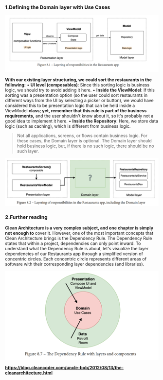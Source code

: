 ### **1.**Defining the Domain layer with Use Cases****

![image.png](./assets/1670849298477-image.png)

**With our existing layer structuring, we could sort the restaurants in the following:**
• **UI level (composables)**: Since this sorting logic is business logic, we should try to
avoid adding it here.
• **Inside the ViewModel**: If this sorting was a presentation option (so the user could
sort restaurants in different ways from the UI by selecting a picker or button),
we would have considered this to be presentation logic that can be held inside a
ViewModel **class; yet, remember that this rule is part of the business requirements,**
and the user shouldn't know about it, so it's probably not a good idea to implement
it here.
• **Inside the Repository**: Here, we store data logic (such as caching), which is
different from business logic.

> Not all applications, screens, or flows contain business logic. For these cases,
> the Domain layer is optional. The Domain layer should hold business logic,
> but, if there is no such logic, there should be no such layer.

![image.png](./assets/1670849558443-image.png)

### 2.Further reading

**Clean Architecture is a very complex subject, and one chapter is simply not enough to**
cover it. However, one of the most important concepts that Clean Architecture brings is
the Dependency Rule. The Dependency Rule states that within a project, dependencies
can only point inward.
To understand what the Dependency Rule is about, let's visualize the layer dependencies
of our Restaurants app through a simplified version of concentric circles. Each concentric
circle represents different areas of software with their corresponding layer dependencies
(and libraries).

![image.png](./assets/1671242415080-image.png)

**https://blog.cleancoder.com/uncle-bob/2012/08/13/the-cleanarchitecture.html**

